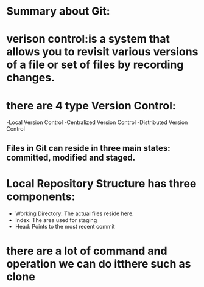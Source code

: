 # Summary about Git:
# verison control:is a system that allows you to revisit various versions of a file or set of files by recording changes.
# there are 4 type Version Control:
-Local Version Control
-Centralized Version Control
-Distributed Version Control
## Files in Git can reside in three main states: committed, modified and staged.
# Local Repository Structure has three components:
- Working Directory: The actual files reside here.
- Index: The area used for staging
- Head: Points to the most recent commit
# there are a lot of command  and operation we can do itthere **such as** clone






